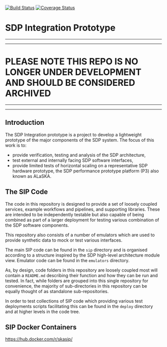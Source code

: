 [![Build Status](https://travis-ci.com/SKA-ScienceDataProcessor/integration-prototype.svg?branch=master)](https://travis-ci.com/SKA-ScienceDataProcessor/integration-prototype) [![Coverage Status](https://coveralls.io/repos/github/SKA-ScienceDataProcessor/integration-prototype/badge.svg?branch=master)](https://coveralls.io/github/SKA-ScienceDataProcessor/integration-prototype?branch=master)

# SDP Integration Prototype

*******************************************************************************************
*******************************************************************************************
# PLEASE NOTE THIS REPO IS NO LONGER UNDER DEVELOPMENT AND SHOULD BE CONSIDERED ARCHIVED
*******************************************************************************************
*******************************************************************************************

## Introduction

The SDP Integration prototype is a project to develop a lightweight prototype 
of the major components of the SDP system. The focus of this work is to:

- provide verification, testing and analysis of the SDP architecture,
- test external and internally facing SDP software interfaces,
- provide limited tests of horizontal scaling on a representative SDP hardware 
  prototype, the SDP performance prototype platform (P3) also known as ALaSKA.

## The SIP Code

The code in this repository is designed to provide a set of loosely coupled 
services, example workflows and pipelines, and supporting libraries. These 
are intended to be independently testable but also capable of being combined
as part of a larger deployment for testing various combination of the SDP 
software components. 

This repository also consists of a number of emulators which are used 
to provide synthetic data to mock or test various interfaces.

The main SIP code can be found in the `sip` directory and is organised 
according to a structure inspired by the SDP high-level architecture
module view. Emulator code can be found in the `emulators` directory.

As, by design, code folders in this repository are loosely coupled most will 
contain a `README.md` describing their function and how they can be run
and tested. In fact, while folders are grouped into this single repository for
convenience, the majority of sub-directories in this repository can be equally
thought of as standalone sub-repositories. 
 
In order to test collections of SIP code which providing various test 
deployments scripts facilitating this can be found in the `deploy` directory 
and at higher levels in the code tree. 

## SIP Docker Containers

<https://hub.docker.com/r/skasip/>
